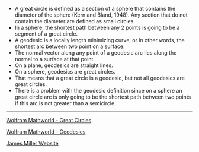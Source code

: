 - A great circle is defined as a section of a sphere that contains the diameter of the sphere (Kern and Bland, 1948). Any section that do not contain the diameter are defined as small circles.
- In a sphere, the shortest path between any 2 points is going to be a segment of a great circle.
- A geodesic is a locally length minimizing curve, or in other words, the shortest arc between two point on a surface.
- The normal vector along any point of a geodesic arc lies along the normal to a surface at that point.
- On a plane, geodesics are straight lines.
- On a sphere, geodesics are great circles.
- That means that a great circle is a geodesic, but not all geodesics are great circles.
- There is a problem with the geodesic definition since on a sphere an great circle arc is only going to be the shortest path between two points if this arc is not greater than a semicircle.

  

---

[Wolfram Mathworld - Great Circles](https://mathworld.wolfram.com/GreatCircle.html)

[Wolfram Mathworld - Geodesics](https://mathworld.wolfram.com/Geodesic.html)

[James Miller Website](https://www.solitaryroad.com/c335.html)